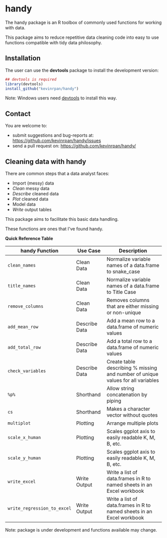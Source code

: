 # handy
The handy package is an R toolbox of commonly used functions for working with data. 

This package aims to reduce repetitive data cleaning code into easy to use functions compatible with tidy data philosophy.


## Installation

The user can use the **devtools** package to install the development version:

```r
## devtools is required
library(devtools)
install_github("kevinrpan/handy")
```

Note: Windows users need [devtools](http://CRAN.R-project.org/package=devtools) to install this way.

## Contact

You are welcome to:
* submit suggestions and bug-reports at: <https://github.com/kevinrpan/handy/issues>
* send a pull request on: <https://github.com/kevinrpan/handy/>

## Cleaning data with handy

There are common steps that a data analyst faces:

- Import (messy) data
- *Clean* messy data
- *Describe* cleaned data
- *Plot* cleaned data
- Model data
- *Write* output tables

This package aims to facilitate this basic data handling. 

These functions are ones that I've found handy. 


**Quick Reference Table** 

| handy Function    | Use Case     | Description |
|-------------------|--------------|----------------------|
| `clean_names`     |  Clean Data      | Normalize variable names of a data.frame to snake_case |
| `title_names`     |  Clean Data      | Normalize variable names of a data.frame to Title Case |
| `remove_columns`  |  Clean Data      | Removes columns that are either missing or non-unique |   
| `add_mean_row`    |  Describe Data   | Add a mean row to a data.frame of numeric values |
| `add_total_row`   |  Describe Data   | Add a total row to a data.frame of numeric values |
| `check_variables` |  Describe Data   | Create table describing % missing and number of unique values for all variables |
| `%p%`             |  Shorthand       | Allow string concatenation by piping |
| `cs`              |  Shorthand       | Makes a character vector without quotes |
| `multiplot`       |  Plotting        | Arrange multiple plots |
| `scale_x_human`   |  Plotting        | Scales ggplot axis to easily readable K, M, B, etc. |
| `scale_y_human`   |  Plotting        | Scales ggplot axis to easily readable K, M, B, etc. |
| `write_excel`     |  Write Output    | Write a list of data.frames in R to named sheets in an Excel workbook |
| `write_regression_to_excel` | Write Output | Write a list of data.frames in R to named sheets in an Excel workbook |

Note: package is under development and functions available may change. 
